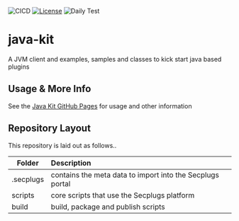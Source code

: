 ![CICD](https://github.com/SecPlugs/java-kit/workflows/CICD/badge.svg)
[![License](https://img.shields.io/badge/License-Apache%202.0-blue.svg)](https://opensource.org/licenses/Apache-2.0)
![Daily Test](https://github.com/SecPlugs/java-kit/workflows/DailyTest/badge.svg)

# java-kit
A JVM client and examples, samples and classes to kick start java based plugins

## Usage & More Info
See the [Java Kit GitHub Pages](https://secplugs.github.io/java-kit/docs) for usage and other information

## Repository Layout
This repository is laid out as follows..

| Folder        | Description |
| ------------- |:-------------| 
| .secplugs     | contains the meta data to import into the Secplugs portal |
| scripts       | core scripts that use the Secplugs platform      |
| build         | build, package and publish scripts  |

